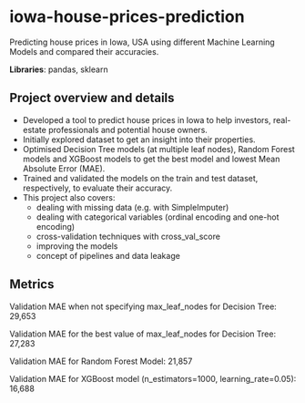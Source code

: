 # iowa-house-prices-prediction
 Predicting house prices in Iowa, USA using different Machine Learning Models and compared their accuracies.
 
 **Libraries**: pandas, sklearn

## Project overview and details 

- Developed a tool to predict house prices in Iowa to help investors, real-estate professionals and potential house owners.
- Initially explored dataset to get an insight into their properties.
- Optimised Decision Tree models (at multiple leaf nodes), Random Forest models and XGBoost models to get the best model and lowest Mean Absolute Error (MAE).
- Trained and validated the models on the train and test dataset, respectively, to evaluate their accuracy. 
- This project also covers:
   - dealing with missing data (e.g. with SimpleImputer)
   - dealing with categorical variables (ordinal encoding and one-hot encoding)
   - cross-validation techniques with cross_val_score
   - improving the models
   - concept of pipelines and data leakage
    
    
## Metrics
Validation MAE when not specifying max_leaf_nodes for Decision Tree: 29,653

Validation MAE for the best value of max_leaf_nodes for Decision Tree: 27,283

Validation MAE for Random Forest Model: 21,857

Validation MAE for XGBoost model (n_estimators=1000, learning_rate=0.05): 16,688

